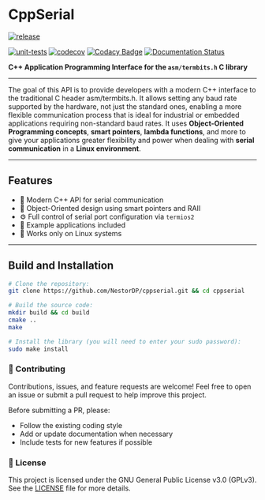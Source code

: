 # CppSerial 
[![release](https://img.shields.io/github/v/release/NestorDP/cppserial)](https://github.com/NestorDP/cppserial/releases)


[![unit-tests](https://github.com/NestorDP/cppserial/actions/workflows/unit-tests.yml/badge.svg)](https://github.com/NestorDP/cppserial/actions/workflows/unit-tests.yml)
[![codecov](https://codecov.io/gh/NestorDP/cppserial/branch/main/graph/badge.svg)](https://codecov.io/gh/NestorDP/cppserial)
[![Codacy Badge](https://app.codacy.com/project/badge/Grade/3759133c01204a5c880d0dd65e6175bc)](https://app.codacy.com/gh/NestorDP/cppserial/dashboard?utm_source=gh&utm_medium=referral&utm_content=&utm_campaign=Badge_grade)
[![Documentation Status](https://readthedocs.org/projects/cppserial/badge/?version=latest)](https://cppserial.readthedocs.io/en/latest/?badge=latest)

<!-- [![License](https://img.shields.io/github/license/NestorDP/cppserial)](https://github.com/NestorDP/cppserial/blob/main/LICENSE) -->
<!--[![coverage](https://github.com/NestorDP/cppserial/actions/workflows/coverage.yml/badge.svg)](https://github.com/NestorDP/cppserial/actions/workflows/coverage.yml)-->

**C++ Application Programming Interface for the `asm/termbits.h` C library**

---

The goal of this API is to provide developers with a modern C++ interface to the traditional C header asm/termbits.h.
It allows setting any baud rate supported by the hardware, not just the standard ones, enabling a more flexible communication process that is ideal for industrial or embedded applications requiring non-standard baud rates.
It uses **Object-Oriented Programming concepts**, **smart pointers**, **lambda functions**, and more to give your applications greater flexibility and power when dealing with **serial communication** in a **Linux environment**.

---

## Features

- 🚀 Modern C++ API for serial communication  
- 🧠 Object-Oriented design using smart pointers and RAII  
- ⚙️ Full control of serial port configuration via `termios2`  
- 🧩 Example applications included  
- 🐧 Works only on Linux systems

---

## Build and Installation


```bash
# Clone the repository:
git clone https://github.com/NestorDP/cppserial.git && cd cppserial

# Build the source code:
mkdir build && cd build
cmake ..
make

# Install the library (you will need to enter your sudo password):
sudo make install
```

<!-- ## Generate Documentation

You can build the API and user documentation with Doxygen and Sphinx.

Prerequisites:

- Doxygen (and optionally Graphviz for diagrams)
- Python 3 with pip
- Sphinx toolchain: see `docs/requirements.txt`

Install Python deps (recommended in a virtual environment):

```bash
# Optional: create/activate a venv
python3 -m venv .venv
source .venv/bin/activate

# Install Sphinx + theme + Breathe
pip install -r docs/requirements.txt
```

### Build via CMake

```bash
mkdir -p build && cd build
cmake .. -DBUILD_DOCUMENTATION=ON
make docs     # builds Doxygen then Sphinx HTML
```

Output:

- Sphinx HTML: `build/docs/html/index.html`
- Doxygen HTML (optional): `build/doxygen/html/index.html`

Install location (optional):

```bash
sudo make install  # installs HTML docs under /usr/local/share/doc/libserial/html
``` -->

<!-- ### Option B: Build manually (without CMake)

```bash
# 1) Generate Doxygen (from the docs directory)
cd docs
doxygen Doxyfile

# 2) Build Sphinx HTML
cd ..
sphinx-build -b html docs build/docs/html  
``` -->

<!-- ## Run an Example Application

You can run an example application to test the libserial library in your environment.
Even without a physical serial device, you can test serial communication using a virtual serial port created with socat.

### Install socat (for virtual serial ports)

```bash
# Ubuntu/Debian
sudo apt-get install socat

# CentOS/RHEL/Fedora
sudo yum install socat    # or: sudo dnf install socat
```

### Create Virtual Serial Ports

Open a new terminal and run:

```bash
# Terminal 1: Create virtual serial ports
socat -d -d pty,link=/tmp/ttyV0,raw,echo=0 pty,link=/tmp/ttyV1,raw,echo=0
2022/09/09 11:13:10 socat[19050] N PTY is /dev/pts/2
2022/09/09 11:13:10 socat[19050] N PTY is /dev/pts/3
2022/09/09 11:13:10 socat[19050] N starting data transfer loop with FDs [5,5] and [7,7]
```

After this, your system will have two connected virtual serial ports.
In this example, /dev/pts/2 and /dev/pts/3 are linked to /tmp/ttyV0 and /tmp/ttyV1, respectively.

### Building Examples

You can build the examples using the main CMake system:

```bash
cmake .. -DBUILD_EXAMPLES=ON
make examples
```

Or compile them individually:

```bash
g++ -std=c++14 -I../include examples/basic_communication.cpp -L../build -llibserial -o basic_comm
```

### Run Examples

To run a simple communication example, execute the basic_communication example:

```bash
# Terminal 2: Run the example
./basic_communication /tmp/ttyV0

# Terminal 3: Interact with the other end
echo "Hello from terminal!" > /tmp/ttyV1
cat /tmp/ttyV1
```

You can also run the list_ports example to display all available serial devices on your system:

```bash
./examples/list_ports
``` -->


### 🤝 Contributing

Contributions, issues, and feature requests are welcome!
Feel free to open an issue or submit a pull request to help improve this project.

Before submitting a PR, please:

- Follow the existing coding style
- Add or update documentation when necessary
- Include tests for new features if possible

### 📄 License

This project is licensed under the GNU General Public License v3.0 (GPLv3).
See the [LICENSE](./LICENSE) file for more details.
